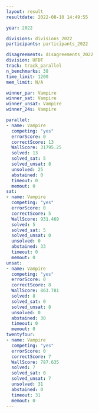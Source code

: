 ```yaml
---
layout: result
resultdate: 2022-08-10 14:49:55

year: 2022

divisions: divisions_2022
participants: participants_2022

disagreements: disagreements_2022
division: UFDT
track: track_parallel
n_benchmarks: 38
time_limit: 1200
mem_limit: N/A

winner_par: Vampire
winner_sat: Vampire
winner_unsat: Vampire
winner_24s: Vampire

parallel:
- name: Vampire
  competing: "yes"
  errorScore: 0
  correctScore: 13
  WallScore: 31795.25
  solved: 13
  solved_sat: 5
  solved_unsat: 8
  unsolved: 25
  abstained: 0
  timeout: 0
  memout: 0
sat:
- name: Vampire
  competing: "yes"
  errorScore: 0
  correctScore: 5
  WallScore: 931.469
  solved: 5
  solved_sat: 5
  solved_unsat: 0
  unsolved: 0
  abstained: 33
  timeout: 0
  memout: 0
unsat:
- name: Vampire
  competing: "yes"
  errorScore: 0
  correctScore: 8
  WallScore: 863.781
  solved: 8
  solved_sat: 0
  solved_unsat: 8
  unsolved: 0
  abstained: 30
  timeout: 0
  memout: 0
twentyfour:
- name: Vampire
  competing: "yes"
  errorScore: 0
  correctScore: 7
  WallScore: 787.635
  solved: 7
  solved_sat: 0
  solved_unsat: 7
  unsolved: 31
  abstained: 0
  timeout: 31
  memout: 0
---
```

